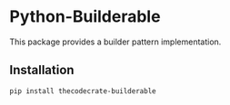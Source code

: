 # Python-Builderable

This package provides a builder pattern implementation.

## Installation

```bash
pip install thecodecrate-builderable
```
